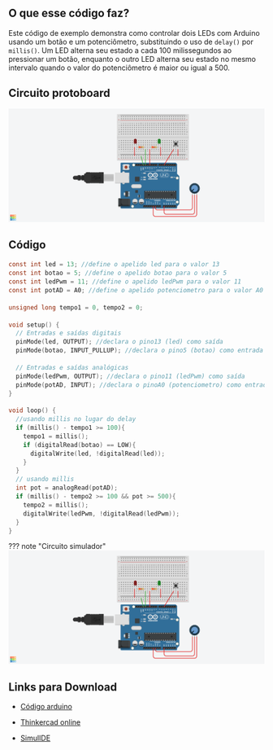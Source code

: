 ## O que esse código faz?

Este código de exemplo demonstra como controlar dois LEDs com Arduino usando um botão e um potenciômetro, substituindo o uso de `delay()` por `millis()`. Um LED alterna seu estado a cada 100 milissegundos ao pressionar um botão, enquanto o outro LED alterna seu estado no mesmo intervalo quando o valor do potenciômetro é maior ou igual a 500.

## Circuito protoboard

![](botao_pot_millis.png)

## Código

```c
const int led = 13; //define o apelido led para o valor 13
const int botao = 5; //define o apelido botao para o valor 5
const int ledPwm = 11; //define o apelido ledPwm para o valor 11
const int potAD = A0; //define o apelido potenciometro para o valor A0

unsigned long tempo1 = 0, tempo2 = 0;

void setup() {
  // Entradas e saídas digitais
  pinMode(led, OUTPUT); //declara o pino13 (led) como saída
  pinMode(botao, INPUT_PULLUP); //declara o pino5 (botao) como entrada

  // Entradas e saídas analógicas
  pinMode(ledPwm, OUTPUT); //declara o pino11 (ledPwm) como saída
  pinMode(potAD, INPUT); //declara o pinoA0 (potenciometro) como entrada
}

void loop() {
  //usando millis no lugar do delay
  if (millis() - tempo1 >= 100){
    tempo1 = millis(); 
    if (digitalRead(botao) == LOW){
      digitalWrite(led, !digitalRead(led));	   
    }
  }
  // usando millis 
  int pot = analogRead(potAD);
  if (millis() - tempo2 >= 100 && pot >= 500){
    tempo2 = millis(); 
    digitalWrite(ledPwm, !digitalRead(ledPwm));	    
  }
}
```

??? note "Circuito simulador"
    ![](botao_pot_millis.png)

## Links para Download

* [Código arduino](botao_pot_millis.ino)

* [Thinkercad online](https://www.tinkercad.com/things/1S2zV5j5P5o-captivating-mox-duino/editel?sharecode=4vGvV8WZFFHk9q3zqYJbc_-C8oGJRKoRn7zfk1dfQdk)

* [SimulIDE](botao_pot_millis.simu)
